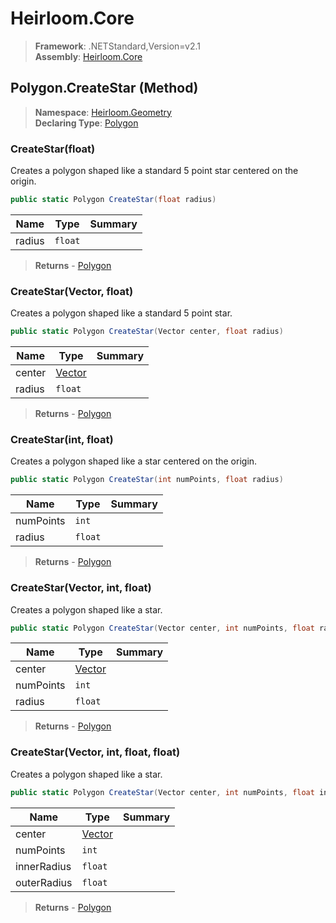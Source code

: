 # Heirloom.Core

> **Framework**: .NETStandard,Version=v2.1  
> **Assembly**: [Heirloom.Core][0]

## Polygon.CreateStar (Method)

> **Namespace**: [Heirloom.Geometry][0]  
> **Declaring Type**: [Polygon][1]

### CreateStar(float)

Creates a polygon shaped like a standard 5 point star centered on the origin.

```cs
public static Polygon CreateStar(float radius)
```

| Name   | Type    | Summary |
|--------|---------|---------|
| radius | `float` |         |

> **Returns** - [Polygon][1]

### CreateStar(Vector, float)

Creates a polygon shaped like a standard 5 point star.

```cs
public static Polygon CreateStar(Vector center, float radius)
```

| Name   | Type        | Summary |
|--------|-------------|---------|
| center | [Vector][2] |         |
| radius | `float`     |         |

> **Returns** - [Polygon][1]

### CreateStar(int, float)

Creates a polygon shaped like a star centered on the origin.

```cs
public static Polygon CreateStar(int numPoints, float radius)
```

| Name      | Type    | Summary |
|-----------|---------|---------|
| numPoints | `int`   |         |
| radius    | `float` |         |

> **Returns** - [Polygon][1]

### CreateStar(Vector, int, float)

Creates a polygon shaped like a star.

```cs
public static Polygon CreateStar(Vector center, int numPoints, float radius)
```

| Name      | Type        | Summary |
|-----------|-------------|---------|
| center    | [Vector][2] |         |
| numPoints | `int`       |         |
| radius    | `float`     |         |

> **Returns** - [Polygon][1]

### CreateStar(Vector, int, float, float)

Creates a polygon shaped like a star.

```cs
public static Polygon CreateStar(Vector center, int numPoints, float innerRadius, float outerRadius)
```

| Name        | Type        | Summary |
|-------------|-------------|---------|
| center      | [Vector][2] |         |
| numPoints   | `int`       |         |
| innerRadius | `float`     |         |
| outerRadius | `float`     |         |

> **Returns** - [Polygon][1]

[0]: ../../../Heirloom.Core.md
[1]: ../Polygon.md
[2]: ../../Heirloom/Vector.md
